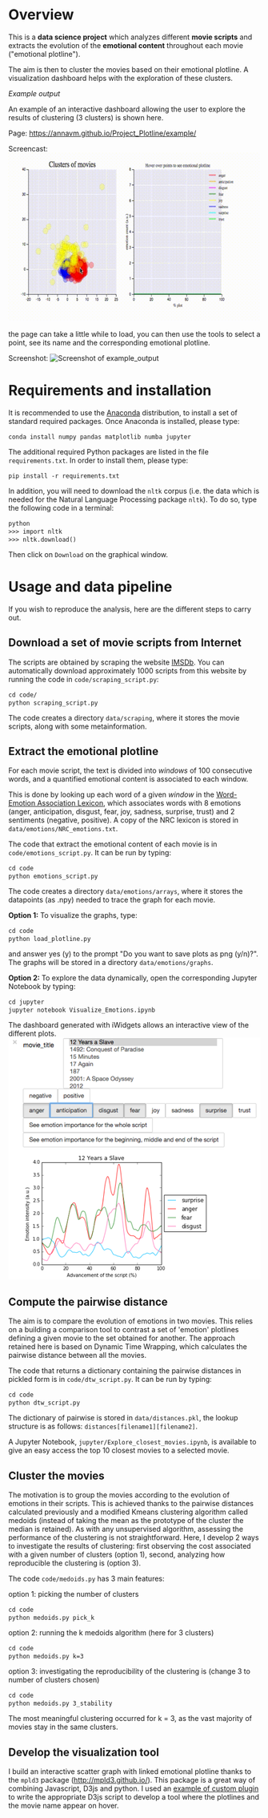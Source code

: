 # Overview

This is a **data science project** which analyzes different **movie scripts** and extracts the evolution of the **emotional content** throughout each movie ("emotional plotline").

The aim is then to cluster the movies based on their emotional plotline. A visualization dashboard helps with the exploration of these clusters.

*Example output*

An example of an interactive dashboard allowing the user to explore the results of clustering (3 clusters) is shown here.


Page: https://annavm.github.io/Project_Plotline/example/

Screencast: ![dashboard demo](https://github.com/AnnaVM/Project_Plotline/blob/master/data/Dashboard_Demo.gif "Dashboard demo")

the page can take a little while to load, you can then use the tools to select a point, see its name and the corresponding emotional plotline.

Screenshot:
![Screenshot of example_output][ex_out]

# Requirements and installation

It is recommended to use the [Anaconda](https://www.continuum.io/downloads) distribution, to install a set of standard required packages. Once Anaconda is installed, please type:
```
conda install numpy pandas matplotlib numba jupyter
```
The additional required Python packages are listed in the file `requirements.txt`. In order to install them, please type:
```
pip install -r requirements.txt
```
In addition, you will need to download the `nltk` corpus (i.e. the data which is needed for the Natural Language Processing package `nltk`). To do so, type the following code in a terminal:
```
python
>>> import nltk
>>> nltk.download()
```
Then click on `Download` on the graphical window.

# Usage and data pipeline

If you wish to reproduce the analysis, here are the different steps to carry out.

## Download a set of movie scripts from Internet

The scripts are obtained by scraping the website [IMSDb](http://www.imsdb.com/). You can automatically download approximately 1000 scripts from this website by running the code in `code/scraping_script.py`:
```
cd code/
python scraping_script.py
```
The code creates a directory `data/scraping`, where it stores the movie scripts, along with some metainformation.

## Extract the emotional plotline

For each movie script, the text is divided into *windows* of 100 consecutive words, and a quantified emotional content is associated to each window.

This is done by looking up each word of a given *window* in the [Word-Emotion Association Lexicon](http://saifmohammad.com/WebPages/NRC-Emotion-Lexicon.htm), which associates words with 8 emotions (anger, anticipation, disgust, fear, joy, sadness, surprise, trust) and 2 sentiments (negative, positive). A copy of the NRC lexicon is stored in `data/emotions/NRC_emotions.txt`.

The code that extract the emotional content of each movie is in `code/emotions_script.py`. It can be run by typing:
```
cd code
python emotions_script.py
```
The code creates a directory `data/emotions/arrays`, where it stores the datapoints (as .npy) needed to trace the graph for each movie.

**Option 1:** To visualize the graphs, type:
```
cd code
python load_plotline.py
```

and answer yes (y) to the prompt "Do you want to save plots as png (y/n)?". The graphs will be stored in a directory `data/emotions/graphs`.

**Option 2:** To explore the data dynamically, open the corresponding Jupyter Notebook by typing:
```
cd jupyter
jupyter notebook Visualize_Emotions.ipynb
```
The dashboard generated with iWidgets allows an interactive view of the different plots.
![iWidget](https://github.com/AnnaVM/Project_Plotline/blob/master/md_images/md_dashboard.png "Dashboard View")

## Compute the pairwise distance

The aim is to compare the evolution of emotions in two movies. This relies on a building a comparison tool to contrast a set of 'emotion' plotlines defining a given movie to the set obtained for another. The approach retained here is based on Dynamic Time Wrapping, which calculates the pairwise distance between all the movies.

The code that returns a dictionary containing the pairwise distances in pickled form is in `code/dtw_script.py`. It can be run by typing:
```
cd code
python dtw_script.py
```

The dictionary of pairwise is stored in `data/distances.pkl`, the lookup structure is as follows: `distances[filename1][filename2]`.

A Jupyter Notebook, `jupyter/Explore_closest_movies.ipynb`, is available to give an easy access the top 10 closest movies to a selected movie.

## Cluster the movies

The motivation is to group the movies according to the evolution of emotions in their scripts. This is achieved thanks to the pairwise distances calculated previously and a modified Kmeans clustering algorithm called medoids (instead of taking the mean as the prototype of the cluster the median is retained). As with any unsupervised algorithm, assessing the performance of the clustering is not straightforward. Here, I develop 2 ways to investigate the results of clustering: first observing the cost associated with a given number of clusters (option 1), second, analyzing how reproducible the clustering is (option 3).

The code  `code/medoids.py` has 3 main features:

option 1: picking the number of clusters
```
cd code
python medoids.py pick_k
```

option 2: running the k medoids algorithm (here for 3 clusters)
```
cd code
python medoids.py k=3
```

option 3: investigating the reproducibility of the clustering is (change 3 to number of clusters chosen)
```
cd code
python medoids.py 3_stability
```

The most meaningful clustering occurred for k = 3, as the vast majority of movies stay in the same clusters.

## Develop the visualization tool

I build an interactive scatter graph with linked emotional plotline thanks to the `mpld3` package (http://mpld3.github.io/). This package is a great way of combining Javascript, D3js and python. I used an [example of custom plugin](http://mpld3.github.io/examples/custom_plugin.html) to write the appropriate D3js script to develop a tool where the plotlines and the movie name appear on hover.


[ex_out]: https://github.com/AnnaVM/Project_Plotline/blob/master/md_images/screenshot_final_dashboard1.png
